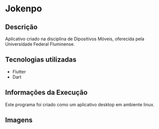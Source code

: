 # Jokenpo

## Descrição 

Aplicativo criado na disciplina de Dipositivos Móveis, oferecida pela Universidade Federal Fluminense.

## Tecnologias utilizadas

- Flutter
- Dart

## Informações da Execução

Este programa foi criado como um aplicativo desktop em ambiente linux.

## Imagens
